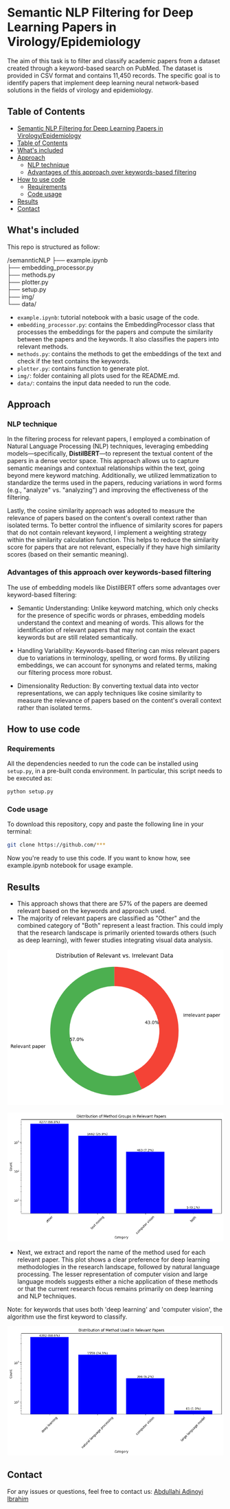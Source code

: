 # Semantic NLP Filtering for Deep Learning Papers in Virology/Epidemiology

The aim of this task is to filter and classify academic papers from a dataset created through a keyword-based search on PubMed. The dataset is provided in CSV format and contains 11,450 records. The specific goal is to identify papers that implement deep learning neural network-based solutions in the fields of virology and epidemiology.

## Table of Contents 
- [Semantic NLP Filtering for Deep Learning Papers in Virology/Epidemiology](#semantic-nlp-filtering-for-deep-learning-papers-in-virology-epidemiology)
- [Table of Contents](#table-of-contents)
- [What's included](#whats-included)
- [Approach](#approach)
    - [NLP technique](#nlp-technique)
    - [Advantages of this approach over keywords-based filtering](#advantages-of-this-approach-over-keywords-based-filtering)
- [How to use code](#how-to-use-code)
    - [Requirements](#requirements)
    - [Code usage](#code-usage)
- [Results](#results)
- [Contact](#contact)

## What's included

This repo is structured as follow:

/semannticNLP
    ├── example.ipynb  
    ├── embedding_processor.py  
    ├── methods.py               
    ├── plotter.py              
    ├── setup.py               
    ├── img/               
    └── data/

- ```example.ipynb```: tutorial notebook with a basic usage of the code.
- ```embedding_processor.py```: contains the EmbeddingProcessor class that processes the embeddings for the papers and 
 compute the similarity between the papers and the keywords. It also classifies the papers into relevant methods.
- ```methods.py```: contains the methods to get the embeddings of the text and check if the text contains the keywords.
- ```plotter.py```: contains function to generate plot.
- ```img/```: folder containing all plots used for the README.md.
- ```data/```: contains the input data needed to run the code. 

## Approach
### NLP technique

In the filtering process for relevant papers, I employed a combination of Natural Language Processing (NLP) techniques, leveraging embedding models—specifically, **DistilBERT**—to represent the textual content of the papers in a dense vector space. This approach allows us to capture semantic meanings and contextual relationships within the text, going beyond mere keyword matching. Additionally, we utilized lemmatization to standardize the terms used in the papers, reducing variations in word forms (e.g., "analyze" vs. "analyzing") and improving the effectiveness of the filtering.

Lastly, the cosine similarity approach was adopted to measure the relevance of papers based on the content's overall context rather than isolated terms. To better control the influence of similarity scores for papers that do not contain relevant keyword, I implement a weighting strategy within the similarity calculation function. This helps to reduce the similarity score for papers that are not relevant, especially if they have high similarity scores (based on their semantic meaning).

### Advantages of this approach over keywords-based filtering
The use of embedding models like DistilBERT offers some advantages over keyword-based filtering:
- Semantic Understanding: Unlike keyword matching, which only checks for the presence of specific words or phrases, embedding models understand the context and meaning of words. This allows for the identification of relevant papers that may not contain the exact keywords but are still related semantically.

- Handling Variability: Keywords-based filtering can miss relevant papers due to variations in terminology, spelling, or word forms. By utilizing embeddings, we can account for synonyms and related terms, making our filtering process more robust.

- Dimensionality Reduction: By converting textual data into vector representations, we can apply techniques like cosine similarity to measure the relevance of papers based on the content's overall context rather than isolated terms.


## How to use code

### Requirements
All the dependencies needed to run the code can be installed using `setup.py`, in a pre-built conda environment. In particular, this script needs to be executed as:

```bash
python setup.py
```

### Code usage
To download this repository, copy and paste the following line in your terminal:

```bash
git clone https://github.com/***
```
Now you're ready to use this code. If you want to know how, see example.ipynb notebook for usage example.

## Results

- This approach shows that there are 57% of the papers are deemed relevant based on the keywords and approach used. 
- The majority of relevant papers are classified as "Other" and the combined category of "Both" represent a least fraction. This could imply that the research landscape is primarily oriented towards others (such as deep learning), with fewer studies integrating visual data analysis. 

<p align="center">
<img src ="./img/relevant.png"><br>
</p>
<p align="center">
<img src ="./img/classification.png"><br>
</p>

- Next, we extract and report the name of the method used for each relevant paper. This plot shows a clear preference for deep learning methodologies in the research landscape, followed by natural language processing. The lesser representation of computer vision and large language models suggests either a niche application of these methods or that the current research focus remains primarily on deep learning and NLP techniques.

Note: for keywords that uses both 'deep learning' and 'computer vision', the algorithm use the first keyword to classify.
<p align="center">
<img src ="./img/method_used.png"><br>
</p>

## Contact

For any issues or questions, feel free to contact us: [Abdullahi Adinoyi Ibrahim](https://github.com/aadinoyiibrahim)

